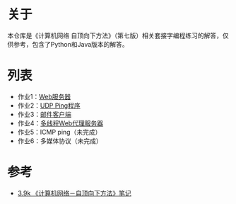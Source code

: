 # 关于

本仓库是《计算机网络 自顶向下方法》（第七版）相关套接字编程练习的解答，仅供参考，包含了Python和Java版本的解答。

# 列表

- 作业1：[Web服务器](https://github.com/2293736867/ComputerNetworkATopDownApproachProgrammingAssignments/tree/main/homework1)
- 作业2：[UDP Ping程序](https://github.com/2293736867/ComputerNetworkATopDownApproachProgrammingAssignments/tree/main/homework2)
- 作业3：[邮件客户端](https://github.com/2293736867/ComputerNetworkATopDownApproachProgrammingAssignments/tree/main/homework3)
- 作业4：[多线程Web代理服务器](https://github.com/2293736867/ComputerNetworkATopDownApproachProgrammingAssignments/tree/main/homework4)
- 作业5：ICMP ping（未完成）
- 作业6：多媒体协议（未完成）

# 参考

- [3.9k 《计算机网络－自顶向下方法》笔记](https://github.com/moranzcw/Computer-Networking-A-Top-Down-Approach-NOTES)
